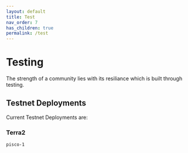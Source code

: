 ```yaml
---
layout: default
title: Test
nav_order: 7
has_children: true
permalink: /test
---
```


# Testing

The strength of a community lies with its resiliance which is built through testing.

## Testnet Deployments

Current Testnet Deployments are:

### Terra2
```pisco-1```
